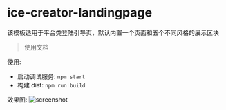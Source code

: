# ice-creator-landingpage

该模板适用于平台类登陆引导页，默认内置一个页面和五个不同风格的展示区块

> 使用文档

使用:

* 启动调试服务: `npm start`
* 构建 dist: `npm run build`



效果图:
![screenshot](https://img.alicdn.com/tfs/TB1gbWhqMmTBuNjy1XbXXaMrVXa-2544-1308.png)
